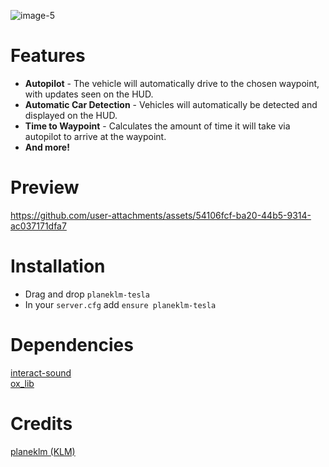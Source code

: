 ![image-5](https://github.com/user-attachments/assets/af148d88-bb05-4864-a03d-7e65c01a776a)

# Features
* **Autopilot** - The vehicle will automatically drive to the chosen waypoint, with updates seen on the HUD.
* **Automatic Car Detection** - Vehicles will automatically be detected and displayed on the HUD.
* **Time to Waypoint** - Calculates the amount of time it will take via autopilot to arrive at the waypoint.
* **And more!**

# Preview
https://github.com/user-attachments/assets/54106fcf-ba20-44b5-9314-ac037171dfa7

# Installation
* Drag and drop `planeklm-tesla`
* In your `server.cfg` add `ensure planeklm-tesla`

# Dependencies
[interact-sound](https://github.com/qbcore-framework/interact-sound)\
[ox_lib](https://github.com/overextended/ox_lib)

# Credits
[planeklm (KLM)](https://github.com/planeklm)

